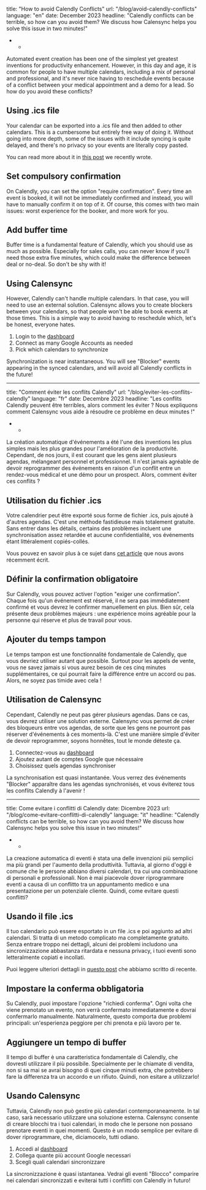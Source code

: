title: "How to avoid Calendly Conflicts"
url: "/blog/avoid-calendly-conflicts"
language: "en"
date: December 2023
headline: "Calendly conflicts can be terrible, so how can you avoid them? We discuss how Calensync helps you solve this issue in two minutes!"
 - -
 Automated event creation has been one of the simplest yet greatest inventions for productivity enhancement. However, in this day and age, it is common for people to have multiple calendars, including a mix of personal and professional, and it's never nice having to reschedule events because of a conflict between your medical appointment and a demo for a lead. So how do you avoid these conflicts?

## Using .ics file

Your calendar can be exported into a .ics file and then added to other calendars. This is a cumbersome but entirely free way of doing it. Without going into more depth, some of the issues with it include syncing is quite delayed, and there's no privacy so your events are literally copy pasted.

You can read more about it in [this post](/en/blog/sync-multiple-google-calendars) we recently wrote.

## Set compulsory confirmation

On Calendly, you can set the option "require confirmation". Every time an event is booked, it will not be immediately confirmed and instead, you will have to manually confirm it on top of it. Of course, this comes with two main issues: worst experience for the booker, and more work for you.

## Add buffer time

Buffer time is a fundamental feature of Calendly, which you should use as much as possible. Especially for sales calls, you can never know if you'll need those extra five minutes, which could make the difference between deal or no-deal. So don't be shy with it!

## Using Calensync

However, Calendly can't handle multiple calendars. In that case, you will need to use an external solution. Calensync allows you to create blockers between your calendars, so that people won't be able to book events at those times. This is a simple way to avoid having to reschedule which, let's be honest, everyone hates.

1. Login to the [dashboard](/dashboard)
2. Connect as many Google Accounts as needed
3. Pick which calendars to synchronize

Synchronization is near instantaneous. You will see "Blocker" events appearing in the synced calendars, and will avoid all Calendly conflicts in the future!
 - - -
title: "Comment éviter les conflits Calendly"
url: "/blog/eviter-les-conflits-calendly"
language: "fr"
date: Decembre 2023
headline: "Les conflits Calendly peuvent être terribles, alors comment les éviter ? Nous expliquons comment Calensync vous aide à résoudre ce problème en deux minutes !"
 - -

La création automatique d'événements a été l'une des inventions les plus simples mais les plus grandes pour l'amélioration de la productivité. Cependant, de nos jours, il est courant que les gens aient plusieurs agendas, mélangeant personnel et professionnel. Il n'est jamais agréable de devoir reprogrammer des événements en raison d'un conflit entre un rendez-vous médical et une démo pour un prospect. Alors, comment éviter ces conflits ?

## Utilisation du fichier .ics

Votre calendrier peut être exporté sous forme de fichier .ics, puis ajouté à d'autres agendas. C'est une méthode fastidieuse mais totalement gratuite. Sans entrer dans les détails, certains des problèmes incluent une synchronisation assez retardée et aucune confidentialité, vos événements étant littéralement copiés-collés.

Vous pouvez en savoir plus à ce sujet dans [cet article](/fr/blog/sync-multiple-google-calendars) que nous avons récemment écrit.

## Définir la confirmation obligatoire

Sur Calendly, vous pouvez activer l'option "exiger une confirmation". Chaque fois qu'un événement est réservé, il ne sera pas immédiatement confirmé et vous devrez le confirmer manuellement en plus. Bien sûr, cela présente deux problèmes majeurs : une expérience moins agréable pour la personne qui réserve et plus de travail pour vous.

## Ajouter du temps tampon

Le temps tampon est une fonctionnalité fondamentale de Calendly, que vous devriez utiliser autant que possible. Surtout pour les appels de vente, vous ne savez jamais si vous aurez besoin de ces cinq minutes supplémentaires, ce qui pourrait faire la différence entre un accord ou pas. Alors, ne soyez pas timide avec cela !

## Utilisation de Calensync

Cependant, Calendly ne peut pas gérer plusieurs agendas. Dans ce cas, vous devrez utiliser une solution externe. Calensync vous permet de créer des bloqueurs entre vos agendas, de sorte que les gens ne pourront pas réserver d'événements à ces moments-là. C'est une manière simple d'éviter de devoir reprogrammer, soyons honnêtes, tout le monde déteste ça.

1. Connectez-vous au [dashboard](/dashboard)
2. Ajoutez autant de comptes Google que nécessaire
3. Choisissez quels agendas synchroniser

La synchronisation est quasi instantanée. Vous verrez des événements "Blocker" apparaître dans les agendas synchronisés, et vous éviterez tous les conflits Calendly à l'avenir !
 - - -
title: Come evitare i conflitti di Calendly
date: Dicembre 2023
url: "/blog/come-evitare-conflitti-di-calendly"
language: "it"
headline: "Calendly conflicts can be terrible, so how can you avoid them? We discuss how Calensync helps you solve this issue in two minutes!"
 - -

La creazione automatica di eventi è stata una delle invenzioni più semplici ma più grandi per l'aumento della produttività. Tuttavia, al giorno d'oggi è comune che le persone abbiano diversi calendari, tra cui una combinazione di personali e professionali. Non è mai piacevole dover riprogrammare eventi a causa di un conflitto tra un appuntamento medico e una presentazione per un potenziale cliente. Quindi, come evitare questi conflitti?

## Usando il file .ics

Il tuo calendario può essere esportato in un file .ics e poi aggiunto ad altri calendari. Si tratta di un metodo complicato ma completamente gratuito. Senza entrare troppo nei dettagli, alcuni dei problemi includono una sincronizzazione abbastanza ritardata e nessuna privacy, i tuoi eventi sono letteralmente copiati e incollati.

Puoi leggere ulteriori dettagli in [questo post](/it/blog/sync-multiple-google-calendars) che abbiamo scritto di recente.

## Impostare la conferma obbligatoria

Su Calendly, puoi impostare l'opzione "richiedi conferma". Ogni volta che viene prenotato un evento, non verrà confermato immediatamente e dovrai confermarlo manualmente. Naturalmente, questo comporta due problemi principali: un'esperienza peggiore per chi prenota e più lavoro per te.

## Aggiungere un tempo di buffer

Il tempo di buffer è una caratteristica fondamentale di Calendly, che dovresti utilizzare il più possibile. Specialmente per le chiamate di vendita, non si sa mai se avrai bisogno di quei cinque minuti extra, che potrebbero fare la differenza tra un accordo e un rifiuto. Quindi, non esitare a utilizzarlo!

## Usando Calensync

Tuttavia, Calendly non può gestire più calendari contemporaneamente. In tal caso, sarà necessario utilizzare una soluzione esterna. Calensync consente di creare blocchi tra i tuoi calendari, in modo che le persone non possano prenotare eventi in quei momenti. Questo è un modo semplice per evitare di dover riprogrammare, che, diciamocelo, tutti odiano.

1. Accedi al [dashboard](/dashboard)
2. Collega quante più account Google necessari
3. Scegli quali calendari sincronizzare

La sincronizzazione è quasi istantanea. Vedrai gli eventi "Blocco" comparire nei calendari sincronizzati e eviterai tutti i conflitti con Calendly in futuro!
